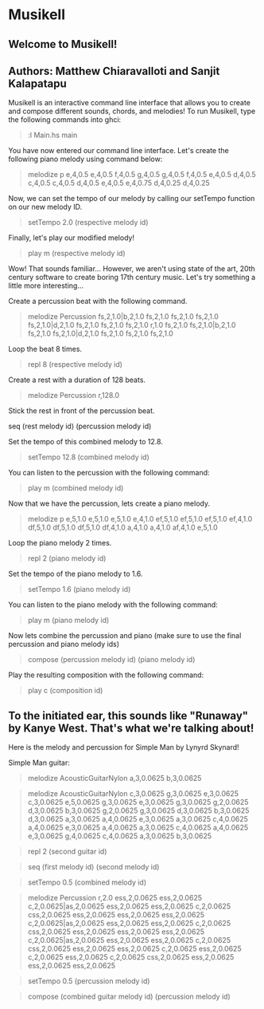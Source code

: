 # Musikell
Welcome to Musikell!
----------------------------------------------------
Authors: Matthew Chiaravalloti and Sanjit Kalapatapu
----------------------------------------------------
Musikell is an interactive command line interface that allows you to create
and compose different sounds, chords, and melodies! To run Musikell, type the
following commands into ghci:

> :l Main.hs
> main

You have now entered our command line interface. Let's create the following
piano melody using command below:

> melodize p e,4,0.5 e,4,0.5 f,4,0.5 g,4,0.5 g,4,0.5 f,4,0.5 e,4,0.5 d,4,0.5 c,4,0.5 c,4,0.5 d,4,0.5 e,4,0.5 e,4,0.75 d,4,0.25 d,4,0.25

Now, we can set the tempo of our melody by calling our setTempo function on our
new melody ID.

> setTempo 2.0 (respective melody id)

Finally, let's play our modified melody!

> play m (respective melody id)

Wow! That sounds familiar... However, we aren't using state of the art, 20th
century software to create boring 17th century music. Let's try something a
little more interesting...

Create a percussion beat with the following command.

> melodize Percussion fs,2,1.0|b,2,1.0 fs,2,1.0 fs,2,1.0 fs,2,1.0 fs,2,1.0|d,2,1.0 fs,2,1.0 fs,2,1.0 fs,2,1.0 r,1.0 fs,2,1.0 fs,2,1.0|b,2,1.0 fs,2,1.0 fs,2,1.0|d,2,1.0 fs,2,1.0 fs,2,1.0 fs,2,1.0

Loop the beat 8 times.

> repl 8 (respective melody id)

Create a rest with a duration of 128 beats.

> melodize Percussion r,128.0

Stick the rest in front of the percussion beat.

seq (rest melody id) (percussion melody id)

Set the tempo of this combined melody to 12.8.

> setTempo 12.8 (combined melody id)

You can listen to the percussion with the following command:

> play m (combined melody id)

Now that we have the percussion, lets create a piano melody.

> melodize p e,5,1.0 e,5,1.0 e,5,1.0 e,4,1.0 ef,5,1.0 ef,5,1.0 ef,5,1.0 ef,4,1.0 df,5,1.0 df,5,1.0 df,5,1.0 df,4,1.0 a,4,1.0 a,4,1.0 af,4,1.0 e,5,1.0

Loop the piano melody 2 times.

> repl 2 (piano melody id)

Set the tempo of the piano melody to 1.6.

> setTempo 1.6 (piano melody id)

You can listen to the piano melody with the following command:
 
> play m (piano melody id)

Now lets combine the percussion and piano (make sure to use the final percussion
and piano melody ids)

> compose (percussion melody id) (piano melody id)

Play the resulting composition with the following command:

> play c (composition id)

To the initiated ear, this sounds like "Runaway" by Kanye West. That's what we're
talking about!
--------------------------------------------------------------------------------
Here is the melody and percussion for Simple Man by Lynyrd Skynard!

Simple Man guitar:
> melodize AcousticGuitarNylon a,3,0.0625 b,3,0.0625

> melodize AcousticGuitarNylon c,3,0.0625 g,3,0.0625 e,3,0.0625 c,3,0.0625 e,5,0.0625 g,3,0.0625 e,3,0.0625 g,3,0.0625 g,2,0.0625 d,3,0.0625 b,3,0.0625 g,2,0.0625 g,3,0.0625 d,3,0.0625 b,3,0.0625 d,3,0.0625 a,3,0.0625 a,4,0.0625 e,3,0.0625 a,3,0.0625 c,4,0.0625 a,4,0.0625 e,3,0.0625 a,4,0.0625 a,3,0.0625 c,4,0.0625 a,4,0.0625 e,3,0.0625 g,4,0.0625 c,4,0.0625 a,3,0.0625 b,3,0.0625

> repl 2 (second guitar id)

> seq (first melody id) (second melody id)

> setTempo 0.5 (combined melody id)

> melodize Percussion r,2.0 ess,2,0.0625 ess,2,0.0625 c,2,0.0625|as,2,0.0625 ess,2,0.0625 ess,2,0.0625 c,2,0.0625 css,2,0.0625 ess,2,0.0625 ess,2,0.0625 ess,2,0.0625 c,2,0.0625|as,2,0.0625 ess,2,0.0625 ess,2,0.0625 c,2,0.0625 css,2,0.0625 ess,2,0.0625 ess,2,0.0625 ess,2,0.0625 c,2,0.0625|as,2,0.0625 ess,2,0.0625 ess,2,0.0625 c,2,0.0625 css,2,0.0625 ess,2,0.0625 ess,2,0.0625 c,2,0.0625 ess,2,0.0625 c,2,0.0625 ess,2,0.0625 c,2,0.0625 css,2,0.0625 ess,2,0.0625 ess,2,0.0625 ess,2,0.0625

> setTempo 0.5 (percussion melody id)

> compose (combined guitar melody id) (percussion melody id)
